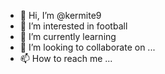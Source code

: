 - 👋 Hi, I’m @kermite9
- 👀 I’m interested in football
- 🌱 I’m currently learning 
- 💞️ I’m looking to collaborate on ...
- 📫 How to reach me ...

<!---
kermite9/kermite9 is a ✨ special ✨ repository because its `README.md` (this file) appears on your GitHub profile.
You can click the Preview link to take a look at your changes.
--->
